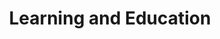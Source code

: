 ---
templateKey: digital-transformation
index: 1
title: Learning and Education
subTitle: 

image: /img/your-next/e-learning.jpg

description: Our solutions in the learning and the education industry empower B2B and B2C businesses to execute on their learning strategy, learning delivery and learning measurement at scale.  We offer both, a full stack learning platform configured and customized to meet your unique learning requirements as well as a cloud-based learning platform that is ready to switch on as you go. Use our open source platform to design your own learning universe or simply go live on ground zero with our cloud version and allow us to unplug rich features and functionality from gamification to prescription using our AI powered platform. Learn in the comfort of your browser or get away with attendance management using our intelligence hub. Drive learning engagement with our gamification engine or integrate with the choice of your virtual classrooms from video driven to collab enabled, built to suit your every need. 
---